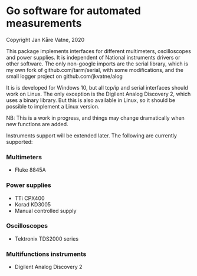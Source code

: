 # Go software for automated measurements 

Copyright Jan Kåre Vatne, 2020

This package implements interfaces for different multimeters, oscilloscopes and power supplies.
It is independent of National instruments drivers or other software. The only non-google imports
are the serial library, which is my own fork of github.com/tarm/serial, with some modifications,
and the small logger project on github.com/jkvatne/alog

It is is developed for Windows 10, but all tcp/ip and serial interfaces should work on Linux.
The only exception is the Digilent Analog Discovery 2, which uses a binary library. But this
is also available in Linux, so it should be possible to implement a Linux version.

NB: This is a work in progress, and things may change dramatically when new functions are added.

Instruments support will be extended later. The following are currently supported:

### Multimeters
* Fluke 8845A

### Power supplies
* TTi CPX400
* Korad KD3005
* Manual controlled supply

### Oscilloscopes
* Tektronix TDS2000 series

### Multifunctions instruments
* Digilent Analog Discovery 2

